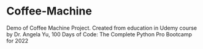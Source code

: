 # Coffee-Machine
Demo of Coffee Machine Project. 
Created from education in Udemy course by Dr. Angela Yu, 100 Days of Code: The Complete Python Pro Bootcamp for 2022 
